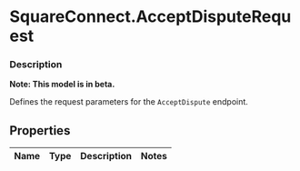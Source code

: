 # SquareConnect.AcceptDisputeRequest

### Description
**Note: This model is in beta.**

Defines the request parameters for the `AcceptDispute` endpoint.

## Properties
Name | Type | Description | Notes
------------ | ------------- | ------------- | -------------


